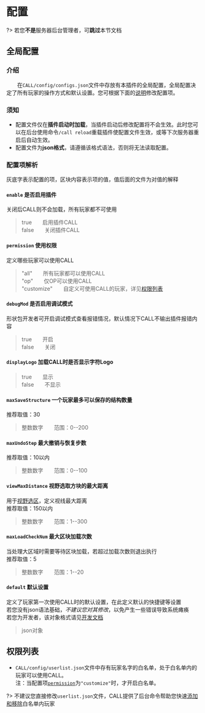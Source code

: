 # 配置

?> 若您**不是**服务器后台管理者，可**跳过**本节文档

## 全局配置
### 介绍
&emsp;&emsp;在`CALL/config/configs.json`文件中存放有本插件的全局配置，全局配置决定了所有玩家的操作方式和默认设置。您可根据下面的[说明](#配置项解析)修改配置项。 

### 须知
- 配置文件仅在**插件启动时加载**，当插件启动后修改配置将不会生效。此时您可以在后台使用命令`/call reload`重载插件使配置文件生效，或等下次服务器重启后自动生效。
- 配置文件为**json格式**，请遵循该格式语法，否则将无法读取配置。

### 配置项解析
灰底字表示配置的项，区块内容表示项的值，值后面的文件为对值的解释
#### `enable` 是否启用插件
关闭后CALL则不会加载，所有玩家都不可使用
> true&emsp;&emsp;启用插件CALL  
> false&emsp;&emsp;关闭插件CALL

#### `permission` 使用权限
定义哪些玩家可以使用CALL
> "all"&emsp;&emsp;所有玩家都可以使用CALL  
> "op"&emsp;&emsp;仅OP可以使用CALL  
> "customize"&emsp;&emsp;自定义可使用CALL的玩家，详见[权限列表](#权限列表)

#### `debugMod` 是否启用调试模式
形状包开发者可开启调试模式查看报错情况，默认情况下CALL不输出插件报错内容
> true&emsp;&emsp;开启  
> false&emsp;&emsp;关闭

#### `displayLogo` 加载CALL时是否显示字符Logo

> true&emsp;&emsp;显示  
> false&emsp;&emsp;不显示

#### `maxSaveStructure` 一个玩家最多可以保存的结构数量
推荐取值：30
> 整数数字&emsp;&emsp;范围：0--200

#### `maxUndoStep` 最大撤销与恢复步数
推荐取值：10以内
> 整数数字&emsp;&emsp;范围：0--100

#### `viewMaxDistance` 视野选取方块的最大距离
用于[视野选区]()，定义视线最大距离  
推荐取值：150以内
> 整数数字&emsp;&emsp;范围：1--300

#### `maxLoadCheckNum` 最大区块加载次数
当处理大区域时需要等待区块加载，若超过加载次数则退出执行  
推荐取值：5
> 整数数字&emsp;&emsp;范围：1--20

#### `default` 默认设置
定义了玩家第一次使用CALL时的默认设置，在此定义默认的快捷键等设置  
若您没有json语法基础，*不建议您对其修改*，以免产生一些错误导致系统瘫痪  
若您为开发者，该对象格式请见[开发文档]()
> json对象&emsp;&emsp;  


## 权限列表
- `CALL/config/userlist.json`文件中存有玩家名字的白名单，处于白名单内的玩家可以使用CALL。  
注：当配置项[`permission`](#permission-使用权限)为`"customize"`时，才开启白名单。

?> 不建议您直接修改`userlist.json`文件，CALL提供了后台命令帮助您快速[添加和移除]()白名单内玩家